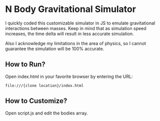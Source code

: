 # N Body Gravitational Simulator

I quickly coded this customizable simulator in JS to emulate gravitational interactions between masses. Keep in mind that as simulation speed increases, the time delta will result in less accurate simulation.

Also I acknowledge my limitations in the area of physics, so I cannot guarantee the simulation will be 100% accurate.

## How to Run?

Open index.html in your favorite browser by entering the URL:
```
file:///{clone location}/index.html
```

## How to Customize?

Open script.js and edit the bodies array.
